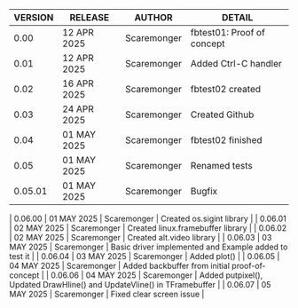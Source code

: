 
| VERSION | RELEASE     | AUTHOR      | DETAIL |
|---------| ------------|-------------|--------|
| 0.00    | 12 APR 2025 | Scaremonger | fbtest01: Proof of concept |
| 0.01    | 12 APR 2025 | Scaremonger | Added Ctrl-C handler |
| 0.02    | 16 APR 2025 | Scaremonger | fbtest02 created |
| 0.03    | 24 APR 2025 | Scaremonger | Created Github |
| 0.04    | 01 MAY 2025 | Scaremonger | fbtest02 finished |
| 0.05    | 01 MAY 2025 | Scaremonger | Renamed tests |
| 0.05.01 | 01 MAY 2025 | Scaremonger | Bugfix | 

| 0.06.00 | 01 MAY 2025 | Scaremonger | Created os.sigint library | 
| 0.06.01 | 02 MAY 2025 | Scaremonger | Created linux.framebuffer library | 
| 0.06.02 | 02 MAY 2025 | Scaremonger | Created alt.video library | 
| 0.06.03 | 03 MAY 2025 | Scaremonger | Basic driver implemented and Example added to test it | 
| 0.06.04 | 03 MAY 2025 | Scaremonger | Added plot() | 
| 0.06.05 | 04 MAY 2025 | Scaremonger | Added backbuffer from initial proof-of-concept | 
| 0.06.06 | 04 MAY 2025 | Scaremonger | Added putpixel(), Updated DrawHline() and UpdateVline() in TFramebuffer |
| 0.06.07 | 05 MAY 2025 | Scaremonger | Fixed clear screen issue |  

